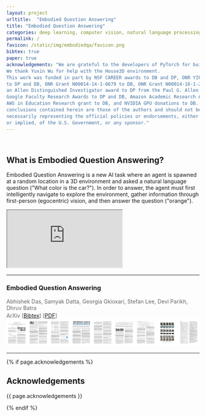 ```yaml
---
layout: project
urltitle:  "Embodied Question Answering"
title: "Embodied Question Answering"
categories: deep learning, computer vision, natural language processing, machine learning, reinforcement learning
permalink: /
favicon: /static/img/embodiedqa/favicon.png
bibtex: true
paper: true
acknowledgements: "We are grateful to the developers of PyTorch for building an excellent framework.
We thank Yuxin Wu for help with the House3D environment.
This work was funded in part by NSF CAREER awards to DB and DP, ONR YIP awards
to DP and DB, ONR Grant N00014-14-1-0679 to DB, ONR Grant N00014-16-1-2713 to DP,
an Allen Distinguished Investigator award to DP from the Paul G. Allen Family Foundation,
Google Faculty Research Awards to DP and DB, Amazon Academic Research Awards to DP and DB,
AWS in Education Research grant to DB, and NVIDIA GPU donations to DB. The views and
conclusions contained herein are those of the authors and should not be interpreted as
necessarily representing the official policies or endorsements, either expressed
or implied, of the U.S. Government, or any sponsor."
---
```


<br>
<div class="row">
  <div class="col-xs-12">
    <h2>What is Embodied Question Answering?</h2>
  </div>
</div>
<div class="row">
  <div class="col-xs-12">
    <p>
      Embodied Question Answering is a new AI task where an agent is spawned at a random location in a 3D environment and
      asked a natural language question ("What color is the car?").
      In order to answer, the agent
      must first intelligently navigate to explore the environment,
      gather information through first-person (egocentric) vision, and then answer the question ("orange").
    </p>
  </div>
</div>

<div class="row">
  <div class="col-xs-12">
    <div class="vid-container">
      <iframe src="https://www.youtube.com/embed/gVj-TeIJfrk" allowfullscreen></iframe>
    </div>
  </div>
</div>

<!-- <div class="row" style="margin-top:30px;">
  <div class="col-xs-12 col-sm-7">
    <h3>What is Visual Dialog?</h3>
    <p>
      Visual Dialog is a novel task that requires an AI agent to hold a meaningful dialog with humans in natural, conversational language about visual content.
      Specifically, given an image, a dialog history, and a follow-up question about the image, the agent has to answer the question.
    </p>
  </div>
  <ul style="margin:0 10px 10px;" class="col-xs-12 col-sm-4"><a href="#visdial">VisDial dataset</a>:
    <li>
      120k images from <a href="http://mscoco.org">COCO</a>
    </li>
    <li>
      1 dialog / image
    </li>
    <li>
      10 rounds of question-answers / dialog
    </li>
    <li>
      Total 1.2M dialog question-answers
    </li>
  </ul>
  <div class="col-xs-12">
    <span style="color:#e74c3c;font-weight:400;">Apr 2017</span> — <a href="//github.com/batra-mlp-lab/visdial">Torch code for training/evaluating Visual Dialog models</a>, <a href="https://github.com/batra-mlp-lab/visdial#download-extracted-features--pretrained-models">pretrained models</a> and <a href="http://demo.visualdialog.org">Visual Chatbot demo</a> are now available!<br>
    <span style="color:#e74c3c;font-weight:400;">Mar 2017</span> — <a href="/data">VisDial v0.9 dataset</a> and <a href="//github.com/batra-mlp-lab/visdial-amt-chat">code for real-time chat interface used to collect data on AMT</a> are now available!<br>
  </div>
</div>
<hr> -->

<!-- <div class="row">
  <div class="col-sm-6">
    <span style="font-weight:400;">Email</span> — contact@visualdialog.org
    <br>
    <br>
  </div>
  <div class="col-sm-6">
    <form action="https://tinyletter.com/visualdialog" method="post" target="popupwindow" onsubmit="window.open('https://tinyletter.com/visualdialog', 'popupwindow', 'scrollbars=yes,width=800,height=600');return true">
      <div class="form-group">
        <label class="control-label" for="tlemail">Subscribe for Visual Dialog release updates</label>
        <input class="form-control" type="text" name="email" id="tlemail" placeholder="Email address"/>
      </div>
      <input type="hidden" value="1" name="embed"/>
      <button class="btn btn-primary" type="submit">Subscribe</button>
    </form>
  </div>
</div>
<a name="/bibtex"></a>
<hr> -->

<hr>
<div class="row">
    <div class="col-xs-12">
        <h3>Embodied Question Answering</h3>
    </div>
    <div class="col-xs-12" style="margin-top: 3px; color: #666;">
        Abhishek Das, Samyak Datta, Georgia Gkioxari, Stefan Lee, Devi Parikh, Dhruv Batra<br>
    </div>
    <div class="col-xs-12" style="margin-top: 3px; color: #666;">
      ArXiv [<a href="bib/embodiedqa.bib.txt">Bibtex</a>] [<a href="https://arxiv.org/abs/1711.11543">PDF</a>]
    </div>
</div>
<div class="row">
    <div class="col-xs-12">
        <a href="https://arxiv.org/abs/1711.11543">
          <img class="thumb" src="/static/img/embodiedqa/thumb.jpg">
        </a>
    </div>
</div>
<hr>

{% if page.acknowledgements %}
<div class="row">
  <div class="col-xs-12">
    <h2>Acknowledgements</h2>
  </div>
</div>
<a name="/acknowledgements"></a>
<div class="row">
  <div class="col-xs-12">
    <p>
      {{ page.acknowledgements }}
    </p>
  </div>
</div>
{% endif %}

<!-- <div class="row">
  <div class="col-xs-12">
    <h2>Sponsors</h2>
  </div>
</div>
<a name="/sponsors"></a>
<div class="row">
  <div class="col-xs-12 sponsor">
    <img src="/static/img/ico/nsf_logo.jpg">
    <img src="/static/img/ico/onr_logo.jpg">
    <img src="/static/img/ico/aro_logo.jpg">
    <img src="/static/img/ico/nvidia_logo.jpg">
  </div>
</div>
<br>
<div class="row">
  <div class="col-xs-12 sponsor">
    <img src="/static/img/ico/aara_logo.png">
    <img src="/static/img/ico/gfra_logo.jpg">
  </div>
</div>
<br>
<div class="row">
  <div class="col-xs-12 sponsor">
    <img src="/static/img/ico/paul_logo.jpg">
    <img src="/static/img/ico/ictas_logo.jpg">
  </div>
</div>
<br>
<br> -->
